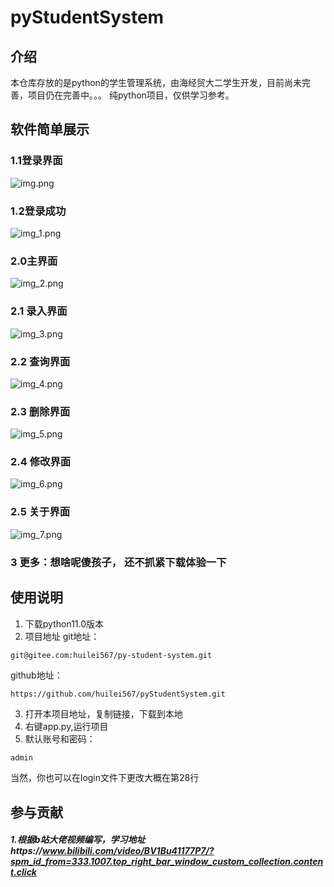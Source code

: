 # pyStudentSystem

## 介绍
本仓库存放的是python的学生管理系统，由海经贸大二学生开发，目前尚未完善，项目仍在完善中。。。
纯python项目，仅供学习参考。

## 软件简单展示
### 1.1登录界面
![img.png](img.png)

### 1.2登录成功
![img_1.png](img_1.png)

### 2.0主界面
![img_2.png](img_2.png)

### 2.1 录入界面
 ![img_3.png](img_3.png)


### 2.2 查询界面
![img_4.png](img_4.png)


### 2.3 删除界面
![img_5.png](img_5.png)

### 2.4 修改界面
![img_6.png](img_6.png)


### 2.5 关于界面
![img_7.png](img_7.png)


### 3 更多：想啥呢傻孩子， 还不抓紧下载体验一下

## 使用说明

1.  下载python11.0版本
2. 项目地址
git地址：
~~~git
git@gitee.com:huilei567/py-student-system.git
~~~
github地址：
~~~github
https://github.com/huilei567/pyStudentSystem.git
~~~
3. 打开本项目地址，复制链接，下载到本地
4. 右键app.py,运行项目
5. 默认账号和密码：
~~~python
admin
~~~
当然，你也可以在login文件下更改大概在第28行







## 参与贡献
 ##### 1.根据b站大佬视频编写，学习地址https://www.bilibili.com/video/BV1Bu41177P7/?spm_id_from=333.1007.top_right_bar_window_custom_collection.content.click


